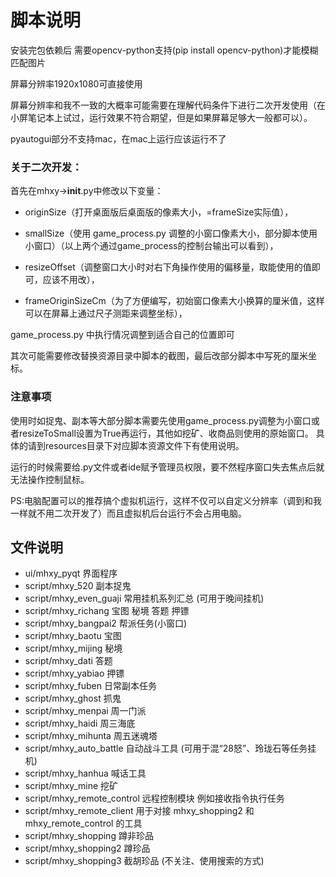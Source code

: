 # 脚本说明

安装完包依赖后 需要opencv-python支持(pip install opencv-python)才能模糊匹配图片

屏幕分辨率1920x1080可直接使用

屏幕分辨率和我不一致的大概率可能需要在理解代码条件下进行二次开发使用（在小屏笔记本上试过，运行效果不符合期望，但是如果屏幕足够大一般都可以）。

pyautogui部分不支持mac，在mac上运行应该运行不了

### 关于二次开发：

首先在mhxy->__init__.py中修改以下变量：

* originSize（打开桌面版后桌面版的像素大小，=frameSize实际值），

* smallSize（使用 game_process.py 调整的小窗口像素大小，部分脚本使用小窗口）（以上两个通过game_process的控制台输出可以看到），

* resizeOffset（调整窗口大小时对右下角操作使用的偏移量，取能使用的值即可，应该不用改），

* frameOriginSizeCm（为了方便编写，初始窗口像素大小换算的厘米值，这样可以在屏幕上通过尺子测距来调整坐标），

game_process.py 中执行情况调整到适合自己的位置即可

其次可能需要修改替换资源目录中脚本的截图，最后改部分脚本中写死的厘米坐标。

### 注意事项

使用时如捉鬼、副本等大部分脚本需要先使用game_process.py调整为小窗口或者resizeToSmall设置为True再运行，其他如挖矿、收商品则使用的原始窗口。
具体的请到resources目录下对应脚本资源文件下有使用说明。

运行的时候需要给.py文件或者ide赋予管理员权限，要不然程序窗口失去焦点后就无法操作控制鼠标。

PS:电脑配置可以的推荐搞个虚拟机运行，这样不仅可以自定义分辨率（调到和我一样就不用二次开发了）而且虚拟机后台运行不会占用电脑。

## 文件说明
* ui/mhxy_pyqt 界面程序
* script/mhxy_520 副本捉鬼
* script/mhxy_even_guaji 常用挂机系列汇总 (可用于晚间挂机)
* script/mhxy_richang 宝图 秘境 答题 押镖
* script/mhxy_bangpai2 帮派任务(小窗口)
* script/mhxy_baotu 宝图
* script/mhxy_mijing 秘境
* script/mhxy_dati 答题
* script/mhxy_yabiao 押镖
* script/mhxy_fuben 日常副本任务
* script/mhxy_ghost 抓鬼
* script/mhxy_menpai 周一门派
* script/mhxy_haidi 周三海底
* script/mhxy_mihunta 周五迷魂塔
* script/mhxy_auto_battle 自动战斗工具 (可用于混“28怒”、玲珑石等任务挂机)
* script/mhxy_hanhua 喊话工具
* script/mhxy_mine 挖矿
* script/mhxy_remote_control 远程控制模块 例如接收指令执行任务
* script/mhxy_remote_client 用于对接 mhxy_shopping2 和 mhxy_remote_control 的工具
* script/mhxy_shopping 蹲非珍品
* script/mhxy_shopping2 蹲珍品
* script/mhxy_shopping3 截胡珍品 (不关注、使用搜索的方式)

